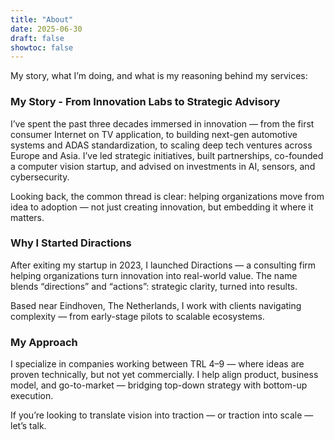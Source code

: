 ```yaml
---
title: "About"
date: 2025-06-30
draft: false
showtoc: false
---
```


My story, what I’m doing, and what is my reasoning behind my services:

### My Story - From Innovation Labs to Strategic Advisory

I’ve spent the past three decades immersed in innovation — from the first consumer Internet on TV application, to building next-gen automotive systems and ADAS standardization, to scaling deep tech ventures across Europe and Asia. I’ve led strategic initiatives, built partnerships, co-founded a computer vision startup, and advised on investments in AI, sensors, and cybersecurity.

Looking back, the common thread is clear: helping organizations move from idea to adoption — not just creating innovation, but embedding it where it matters.

### Why I Started Diractions

After exiting my startup in 2023, I launched Diractions — a consulting firm helping organizations turn innovation into real-world value. The name blends “directions” and “actions”: strategic clarity, turned into results.

Based near Eindhoven, The Netherlands, I work with clients navigating complexity — from early-stage pilots to scalable ecosystems.

### My Approach

I specialize in companies working between TRL 4–9 — where ideas are proven technically, but not yet commercially. I help align product, business model, and go-to-market — bridging top-down strategy with bottom-up execution.

If you’re looking to translate vision into traction — or traction into scale — let’s talk.